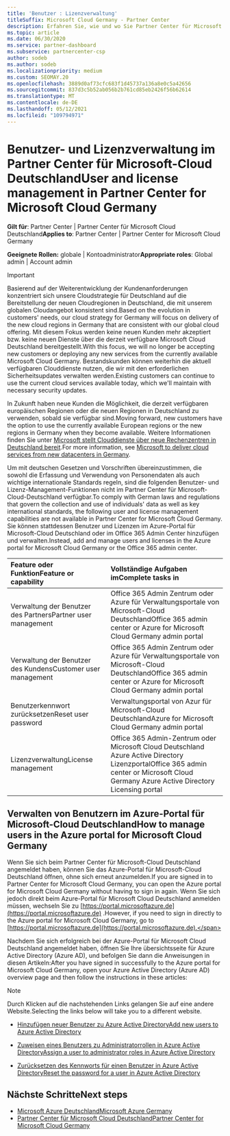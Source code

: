```yaml
---
title: 'Benutzer : Lizenzverwaltung'
titleSuffix: Microsoft Cloud Germany - Partner Center
description: Erfahren Sie, wie und wo Sie Partner Center für Microsoft Cloud Deutschland-Partner, -Kunden und -Lizenzen sowie Kennwortzurücksetzungen verwalten.
ms.topic: article
ms.date: 06/30/2020
ms.service: partner-dashboard
ms.subservice: partnercenter-csp
author: sodeb
ms.author: sodeb
ms.localizationpriority: medium
ms.custom: SEOMAY.20
ms.openlocfilehash: 3889d0af73cfc683f1d45737a136a8e0c5a42656
ms.sourcegitcommit: 837d3c5b52ab056b2b761cd85eb2426f56b62614
ms.translationtype: MT
ms.contentlocale: de-DE
ms.lasthandoff: 05/12/2021
ms.locfileid: "109794971"
---
```

# <a name="user-and-license-management-in-partner-center-for-microsoft-cloud-germany"></a><span data-ttu-id="6e9aa-103">Benutzer- und Lizenzverwaltung im Partner Center für Microsoft-Cloud Deutschland</span><span class="sxs-lookup"><span data-stu-id="6e9aa-103">User and license management in Partner Center for Microsoft Cloud Germany</span></span>

<span data-ttu-id="6e9aa-104">**Gilt für**: Partner Center | Partner Center für Microsoft Cloud Deutschland</span><span class="sxs-lookup"><span data-stu-id="6e9aa-104">**Applies to**: Partner Center | Partner Center for Microsoft Cloud Germany</span></span>

<span data-ttu-id="6e9aa-105">**Geeignete Rollen:** globale | Kontoadministrator</span><span class="sxs-lookup"><span data-stu-id="6e9aa-105">**Appropriate roles**: Global admin | Account admin</span></span>

> [!IMPORTANT]
> <span data-ttu-id="6e9aa-106">Basierend auf der Weiterentwicklung der Kundenanforderungen konzentriert sich unsere Cloudstrategie für Deutschland auf die Bereitstellung der neuen Cloudregionen in Deutschland, die mit unserem globalen Cloudangebot konsistent sind.</span><span class="sxs-lookup"><span data-stu-id="6e9aa-106">Based on the evolution in customers' needs, our cloud strategy for Germany will focus on delivery of the new cloud regions in Germany that are consistent with our global cloud offering.</span></span> <span data-ttu-id="6e9aa-107">Mit diesem Fokus werden keine neuen Kunden mehr akzeptiert bzw. keine neuen Dienste über die derzeit verfügbare Microsoft Cloud Deutschland bereitgestellt.</span><span class="sxs-lookup"><span data-stu-id="6e9aa-107">With this focus, we will no longer be accepting new customers or deploying any new services from the currently available Microsoft Cloud Germany.</span></span> <span data-ttu-id="6e9aa-108">Bestandskunden können weiterhin die aktuell verfügbaren Clouddienste nutzen, die wir mit den erforderlichen Sicherheitsupdates verwalten werden.</span><span class="sxs-lookup"><span data-stu-id="6e9aa-108">Existing customers can continue to use the current cloud services available today, which we'll maintain with necessary security updates.</span></span>
>  
> <span data-ttu-id="6e9aa-109">In Zukunft haben neue Kunden die Möglichkeit, die derzeit verfügbaren europäischen Regionen oder die neuen Regionen in Deutschland zu verwenden, sobald sie verfügbar sind.</span><span class="sxs-lookup"><span data-stu-id="6e9aa-109">Moving forward, new customers have the option to use the currently available European regions or the new regions in Germany when they become available.</span></span> <span data-ttu-id="6e9aa-110">Weitere Informationen finden Sie unter [Microsoft stellt Clouddienste über neue Rechenzentren in Deutschland bereit](https://news.microsoft.com/europe/2018/08/31/microsoft-to-deliver-cloud-services-from-new-datacentres-in-germany-in-2019-to-meet-evolving-customer-needs/).</span><span class="sxs-lookup"><span data-stu-id="6e9aa-110">For more information, see [Microsoft to deliver cloud services from new datacenters in Germany](https://news.microsoft.com/europe/2018/08/31/microsoft-to-deliver-cloud-services-from-new-datacentres-in-germany-in-2019-to-meet-evolving-customer-needs/).</span></span>

<span data-ttu-id="6e9aa-111">Um mit deutschen Gesetzen und Vorschriften übereinzustimmen, die sowohl die Erfassung und Verwendung von Personendaten als auch wichtige internationale Standards regeln, sind die folgenden Benutzer- und Lizenz-Management-Funktionen nicht im Partner Center für Microsoft-Cloud-Deutschland verfügbar.</span><span class="sxs-lookup"><span data-stu-id="6e9aa-111">To comply with German laws and regulations that govern the collection and use of individuals' data as well as key international standards, the following user and license management capabilities are not available in Partner Center for Microsoft Cloud Germany.</span></span> <span data-ttu-id="6e9aa-112">Sie können stattdessen Benutzer und Lizenzen im Azure-Portal für Microsoft-Cloud Deutschland oder im Office 365 Admin Center hinzufügen und verwalten.</span><span class="sxs-lookup"><span data-stu-id="6e9aa-112">Instead, add and manage users and licenses in the Azure portal for Microsoft Cloud Germany or the Office 365 admin center.</span></span>

<span data-ttu-id="6e9aa-113">Feature oder Funktion</span><span class="sxs-lookup"><span data-stu-id="6e9aa-113">Feature or capability</span></span> | <span data-ttu-id="6e9aa-114">Vollständige Aufgaben im</span><span class="sxs-lookup"><span data-stu-id="6e9aa-114">Complete tasks in</span></span>
:--- | :---
<span data-ttu-id="6e9aa-115">Verwaltung der Benutzer des Partners</span><span class="sxs-lookup"><span data-stu-id="6e9aa-115">Partner user management</span></span> | <span data-ttu-id="6e9aa-116">Office 365 Admin Zentrum oder Azure für Verwaltungsportale von Microsoft-Cloud Deutschland</span><span class="sxs-lookup"><span data-stu-id="6e9aa-116">Office 365 admin center or Azure for Microsoft Cloud Germany admin portal</span></span>
<span data-ttu-id="6e9aa-117">Verwaltung der Benutzer des Kundens</span><span class="sxs-lookup"><span data-stu-id="6e9aa-117">Customer user management</span></span> | <span data-ttu-id="6e9aa-118">Office 365 Admin Zentrum oder Azure für Verwaltungsportale von Microsoft-Cloud Deutschland</span><span class="sxs-lookup"><span data-stu-id="6e9aa-118">Office 365 admin center or Azure for Microsoft Cloud Germany admin portal</span></span>
<span data-ttu-id="6e9aa-119">Benutzerkennwort zurücksetzen</span><span class="sxs-lookup"><span data-stu-id="6e9aa-119">Reset user password</span></span> | <span data-ttu-id="6e9aa-120">Verwaltungsportal von Azur für Microsoft-Cloud Deutschland</span><span class="sxs-lookup"><span data-stu-id="6e9aa-120">Azure for Microsoft Cloud Germany admin portal</span></span>
<span data-ttu-id="6e9aa-121">Lizenzverwaltung</span><span class="sxs-lookup"><span data-stu-id="6e9aa-121">License management</span></span> | <span data-ttu-id="6e9aa-122">Office 365 Admin-Zentrum oder Microsoft Cloud Deutschland Azure Active Directory Lizenzportal</span><span class="sxs-lookup"><span data-stu-id="6e9aa-122">Office 365 admin center or Microsoft Cloud Germany Azure Active Directory Licensing portal</span></span>

## <a name="how-to-manage-users-in-the-azure-portal-for-microsoft-cloud-germany"></a><span data-ttu-id="6e9aa-123">Verwalten von Benutzern im Azure-Portal für Microsoft-Cloud Deutschland</span><span class="sxs-lookup"><span data-stu-id="6e9aa-123">How to manage users in the Azure portal for Microsoft Cloud Germany</span></span> 

<span data-ttu-id="6e9aa-124">Wenn Sie sich beim Partner Center für Microsoft-Cloud Deutschland angemeldet haben, können Sie das Azure-Portal für Microsoft-Cloud Deutschland öffnen, ohne sich erneut anzumelden.</span><span class="sxs-lookup"><span data-stu-id="6e9aa-124">If you are signed in to Partner Center for Microsoft Cloud Germany, you can open the Azure portal for Microsoft Cloud Germany without having to sign in again.</span></span> <span data-ttu-id="6e9aa-125">Wenn Sie sich jedoch direkt beim Azure-Portal für Microsoft Cloud Deutschland anmelden müssen, wechseln Sie zu [https://portal.microsoftazure.de](https://portal.microsoftazure.de) .</span><span class="sxs-lookup"><span data-stu-id="6e9aa-125">However, if you need to sign in directly to the Azure portal for Microsoft Cloud Germany, go to [https://portal.microsoftazure.de](https://portal.microsoftazure.de).</span></span> 

<span data-ttu-id="6e9aa-126">Nachdem Sie sich erfolgreich bei der Azure-Portal für Microsoft Cloud Deutschland angemeldet haben, öffnen Sie Ihre übersichtsseite für Azure Active Directory (Azure AD), und befolgen Sie dann die Anweisungen in diesen Artikeln:</span><span class="sxs-lookup"><span data-stu-id="6e9aa-126">After you have signed in successfully to the Azure portal for Microsoft Cloud Germany, open your Azure Active Directory (Azure AD) overview page and then follow the instructions in these articles:</span></span>

> [!NOTE]  
> <span data-ttu-id="6e9aa-127">Durch Klicken auf die nachstehenden Links gelangen Sie auf eine andere Website.</span><span class="sxs-lookup"><span data-stu-id="6e9aa-127">Selecting the links below will take you to a different website.</span></span>

-  [<span data-ttu-id="6e9aa-128">Hinzufügen neuer Benutzer zu Azure Active Directory</span><span class="sxs-lookup"><span data-stu-id="6e9aa-128">Add new users to Azure Active Directory</span></span>](/azure/active-directory/active-directory-users-create-azure-portal)

-  [<span data-ttu-id="6e9aa-129">Zuweisen eines Benutzers zu Administratorrollen in Azure Active Directory</span><span class="sxs-lookup"><span data-stu-id="6e9aa-129">Assign a user to administrator roles in Azure Active Directory</span></span>](/azure/active-directory/active-directory-users-assign-role-azure-portal)

-  [<span data-ttu-id="6e9aa-130">Zurücksetzen des Kennworts für einen Benutzer in Azure Active Directory</span><span class="sxs-lookup"><span data-stu-id="6e9aa-130">Reset the password for a user in Azure Active Directory</span></span>](/azure/active-directory/active-directory-users-reset-password-azure-portal)

## <a name="next-steps"></a><span data-ttu-id="6e9aa-131">Nächste Schritte</span><span class="sxs-lookup"><span data-stu-id="6e9aa-131">Next steps</span></span>

-  [<span data-ttu-id="6e9aa-132">Microsoft Azure Deutschland</span><span class="sxs-lookup"><span data-stu-id="6e9aa-132">Microsoft Azure Germany</span></span>](https://azure.microsoft.com/global-infrastructure/germany/)
-  [<span data-ttu-id="6e9aa-133">Partner Center für Microsoft Cloud Deutschland</span><span class="sxs-lookup"><span data-stu-id="6e9aa-133">Partner Center for Microsoft Cloud Germany</span></span>](partner-center-for-microsoft-cloud-germany.md)